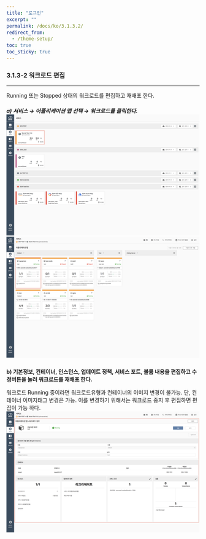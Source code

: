 ```yaml
---
title: "로그인"
excerpt: ""
permalink: /docs/ko/3.1.3.2/
redirect_from:
  - /theme-setup/
toc: true
toc_sticky: true
---
```


### 3.1.3-2 워크로드 편집

---

Running 또는 Stopped 상태의 워크로드를 편집하고 재배포 한다.

##### a\) 서비스 → 어플리케이션 맵 선택 → 워크로드를 클릭한다.![](/assets/KR/3.0.0/3.1.3-2_1.png)![](/assets/KR/3.0.0/3.1.3-2_2.png)

**b\) 기본정보, 컨테이너, 인스턴스, 업데이트 정책, 서비스 포트, 볼륨 내용을 편집하고 수정버튼을 눌러 워크로드를 재배포 한다.**

워크로드 Running 중이라면 워크로드유형과 컨테이너의 이미지 변경이 불가능. 단, 컨테이너 이미지태그 변경은 가능. 이를 변경하기 위해서는 워크로드 중지 후 편집하면 편집이 가능 하다.![](/assets/KR/3.0.0/3.1.3-2_3.png)
